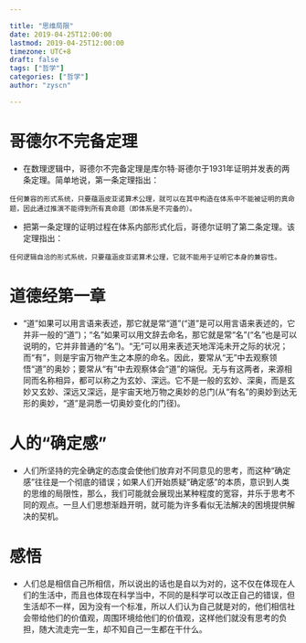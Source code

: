 ```yaml
---

title: "思维局限"
date: 2019-04-25T12:00:00
lastmod: 2019-04-25T12:00:00
timezone: UTC+8
draft: false
tags: ["哲学"]
categories: ["哲学"]
author: "zyscn"

---
```


# 哥德尔不完备定理

- 在数理逻辑中，哥德尔不完备定理是库尔特·哥德尔于1931年证明并发表的两条定理。简单地说，第一条定理指出：

`任何兼容的形式系统，只要蕴涵皮亚诺算术公理，就可以在其中构造在体系中不能被证明的真命题，因此通过推演不能得到所有真命题（即体系是不完备的）。`

- 把第一条定理的证明过程在体系内部形式化后，哥德尔证明了第二条定理。该定理指出：

`任何逻辑自洽的形式系统，只要蕴涵皮亚诺算术公理，它就不能用于证明它本身的兼容性。`
# 道德经第一章
- “道”如果可以用言语来表述，那它就是常“道”(“道”是可以用言语来表述的，它并非一般的“道”)；“名”如果可以用文辞去命名，那它就是常“名”(“名”也是可以说明的，它并非普通的“名”)。“无”可以用来表述天地浑沌未开之际的状况；而“有”，则是宇宙万物产生之本原的命名。因此，要常从“无”中去观察领悟“道”的奥妙；要常从“有”中去观察体会“道”的端倪。无与有这两者，来源相同而名称相异，都可以称之为玄妙、深远。它不是一般的玄妙、深奥，而是玄妙又玄妙、深远又深远，是宇宙天地万物之奥妙的总门(从“有名”的奥妙到达无形的奥妙，“道”是洞悉一切奥妙变化的门径)。
# 人的“确定感”
- 人们所坚持的完全确定的态度会使他们放弃对不同意见的思考，而这种“确定感”往往是一个彻底的错误；如果人们开始质疑“确定感”的本质，意识到人类的思维的局限性，那么，我们可能就会展现出某种程度的宽容，并乐于思考不同的观点。一旦人们思想渐趋开明，就可能为许多看似无法解决的困境提供解决的契机。
# 感悟
- 人们总是相信自己所相信，所以说出的话也是自以为对的，这不仅在体现在人们的生活中，而且也体现在科学当中，不同的是科学可以改正自己的错误，但生活却不一样，因为没有一个标准，所以人们认为自己就是对的，他们相信社会带给他们的价值观，周围环境给他们的价值观，这样他们就没有思考的负担，随大流走完一生，却不知自己一生都在干什么。